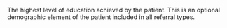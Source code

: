 The highest level of education achieved by the patient. This is an optional demographic element of the patient included in all referral types.
